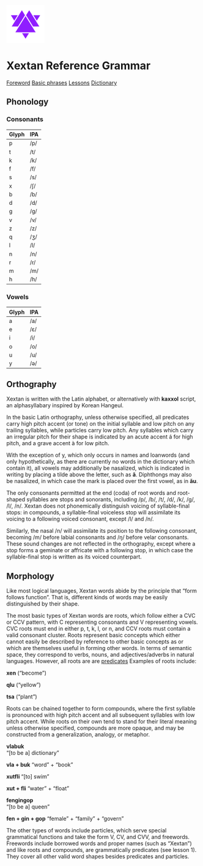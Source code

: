 
![Xextan heart](assets/user/xex_heart.png)

# Xextan Reference Grammar

[Foreword](?page=foreword)
[Basic phrases](?page=basic-phrases)
[Lessons](?page=lessons)
[Dictionary](https://xextan.github.io/vlabuk)

## Phonology

### Consonants

| **Glyph** | **IPA** |
|---|---|
| p | /p/ |
| t | /t/ |
| k | /k/ |
| f | /f/ |
| s | /s/ |
| x | /ʃ/ |
| b | /b/ |
| d | /d/ |
| g | /g/ |
| v | /v/ |
| z | /z/ |
| q | /ʒ/ |
| l | /l/ |
| n | /n/ |
| r | /r/ |
| m | /m/ |
| h | /h/ |

### Vowels

| **Glyph** | **IPA** |
|---|---|
| a | /a/ |
| e | /ɛ/ |
| i | /i/ |
| o | /o/ |
| u | /u/ |
| y | /ə/ |

## Orthography

Xextan is written with the Latin alphabet, or alternatively with **kaxxol** script, an alphasyllabary inspired by Korean Hangeul.

In the basic Latin orthography, unless otherwise specified, all predicates carry high pitch accent (or tone) on the initial syllable and low pitch on any trailing syllables, while particles carry low pitch. Any syllables which carry an irregular pitch for their shape is indicated by an acute accent á for high pitch, and a grave accent à for low pitch.

With the exception of y, which only occurs in names and loanwords (and only hypothetically, as there are currently no words in the dictionary which contain it), all vowels may additionally be nasalized, which is indicated in writing by placing a tilde above the letter, such as **ã**. Diphthongs may also be nasalized, in which case the mark is placed over the first vowel, as in **ãu**.

The only consonants permitted at the end (coda) of root words and root-shaped syllables are stops and sonorants, including /p/, /b/, /t/, /d/, /k/, /g/, /l/, /n/. Xextan does not phonemically distinguish voicing of syllable-final stops: in compounds, a syllable-final voiceless stop will assimilate its voicing to a following voiced consonant, except /l/ and /n/. 

Similarly, the nasal /n/ will assimilate its position to the following consonant, becoming /m/ before labial consonants and /ŋ/ before velar consonants. These sound changes are not reflected in the orthography, except where a stop forms a geminate or affricate with a following stop, in which case the syllable-final stop is written as its voiced counterpart.

## Morphology

Like most logical languages, Xextan words abide by the principle that “form follows function”. That is, different kinds of words may be easily distinguished by their shape. 

The most basic types of Xextan words are roots, which follow either a CVC or CCV pattern, with C representing consonants and V representing vowels. CVC roots must end in either p, t, k, l, or n, and CCV roots must contain a valid consonant cluster. Roots represent basic concepts which either cannot easily be described by reference to other basic concepts as or which are themselves useful in forming other words. In terms of semantic space, they correspond to verbs, nouns, and adjectives/adverbs in natural languages. However, all roots are are [predicates](?page=predicate) Examples of roots include:

**xen** 
(“become”)

**qlu**
(“yellow”)

**tsa**
(“plant”)

Roots can be chained together to form compounds, where the first syllable is pronounced with high pitch accent and all subsequent syllables with low pitch accent. While roots on their own tend to stand for their literal meaning unless otherwise specified, compounds are more opaque, and may be constructed from a generalization, analogy, or metaphor.

**vlabuk**				
“\[to be a\] dictionary”

**vla + buk**
“word” + “book”

**xutfli**
“\[to\] swim”					

**xut + fli**
“water” + “float”

**fengingop**			
“\[to be a\] queen”

**fen + gin + gop**
“female” + “family” + “govern”

The other types of words include particles, which serve special grammatical functions and take the form V, CV, and CVV, and freewords. Freewords include borrowed words and proper names (such as “Xextan”) and like roots and compounds, are grammatically predicates (see lesson 1). They cover all other valid word shapes besides predicates and particles.

